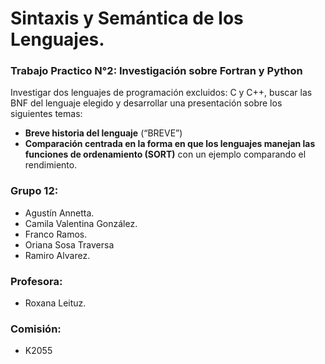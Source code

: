 # Sintaxis y Semántica de los Lenguajes.

### Trabajo Practico N°2: Investigación sobre Fortran y Python

Investigar dos lenguajes de programación excluidos: C y C++, buscar las BNF del lenguaje elegido y desarrollar una presentación sobre los siguientes temas:

- **Breve historia del lenguaje** (“BREVE”)
- **Comparación centrada en la forma en que los lenguajes manejan las funciones de ordenamiento (SORT)** con un ejemplo comparando el rendimiento.


### Grupo 12:
- Agustín Annetta.
- Camila Valentina González.
- Franco Ramos.
- Oriana Sosa Traversa
- Ramiro Alvarez.
  
### Profesora:
- Roxana Leituz.
  
### Comisión:
- K2055


